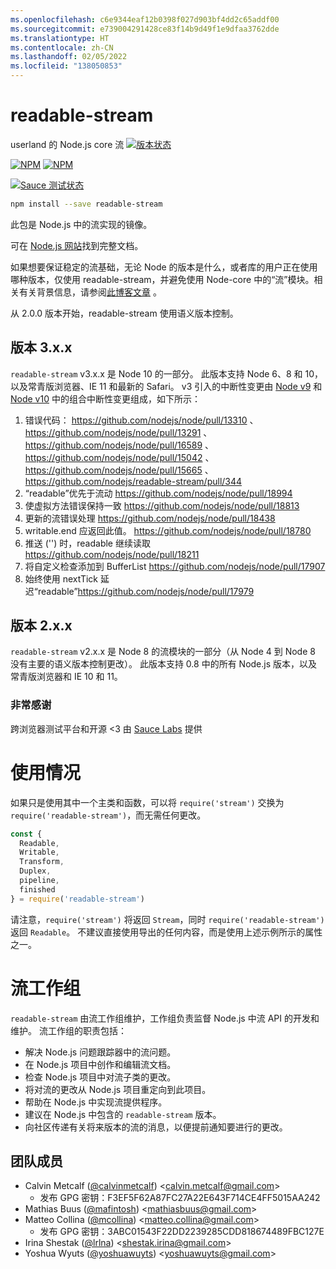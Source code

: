 ```yaml
---
ms.openlocfilehash: c6e9344eaf12b0398f027d903bf4dd2c65addf00
ms.sourcegitcommit: e739004291428ce83f14b9d49f1e9dfaa3762dde
ms.translationtype: HT
ms.contentlocale: zh-CN
ms.lasthandoff: 02/05/2022
ms.locfileid: "138050853"
---
```

# <a name="readable-stream"></a>readable-stream

userland 的 Node.js core 流 [![版本状态](https://travis-ci.com/nodejs/readable-stream.svg?branch=master)](https://travis-ci.com/nodejs/readable-stream)


[![NPM](https://nodei.co/npm/readable-stream.png?downloads=true&downloadRank=true)](https://nodei.co/npm/readable-stream/)
[![NPM](https://nodei.co/npm-dl/readable-stream.png?&months=6&height=3)](https://nodei.co/npm/readable-stream/)


[![Sauce 测试状态](https://saucelabs.com/browser-matrix/readabe-stream.svg)](https://saucelabs.com/u/readabe-stream)

```bash
npm install --save readable-stream
```

此包是 Node.js 中的流实现的镜像。

可在 [Node.js 网站](https://nodejs.org/dist/v10.19.0/docs/api/stream.html)找到完整文档。

如果想要保证稳定的流基础，无论 Node 的版本是什么，或者库的用户正在使用哪种版本，仅使用 readable-stream，并避免使用 Node-core 中的“流”模块。相关有关背景信息，请参阅[此博客文章](http://r.va.gg/2014/06/why-i-dont-use-nodes-core-stream-module.html) 。

从 2.0.0 版本开始，readable-stream 使用语义版本控制。

## <a name="version-3xx"></a>版本 3.x.x

`readable-stream` v3.x.x 是 Node 10 的一部分。 此版本支持 Node 6、8 和 10，以及常青版浏览器、IE 11 和最新的 Safari。 v3 引入的中断性变更由 [Node v9](https://nodejs.org/en/blog/release/v9.0.0/) 和 [Node v10](https://nodejs.org/en/blog/release/v10.0.0/) 中的组合中断性变更组成，如下所示：

1. 错误代码： https://github.com/nodejs/node/pull/13310 、 https://github.com/nodejs/node/pull/13291 、 https://github.com/nodejs/node/pull/16589 、 https://github.com/nodejs/node/pull/15042 、 https://github.com/nodejs/node/pull/15665 、 https://github.com/nodejs/readable-stream/pull/344
2. “readable”优先于流动 https://github.com/nodejs/node/pull/18994
3. 使虚拟方法错误保持一致 https://github.com/nodejs/node/pull/18813
4. 更新的流错误处理 https://github.com/nodejs/node/pull/18438
5. writable.end 应返回此值。
   https://github.com/nodejs/node/pull/18780
6. 推送 ('') 时，readable 继续读取 https://github.com/nodejs/node/pull/18211
7. 将自定义检查添加到 BufferList https://github.com/nodejs/node/pull/17907
8. 始终使用 nextTick 延迟“readable”https://github.com/nodejs/node/pull/17979

## <a name="version-2xx"></a>版本 2.x.x
`readable-stream` v2.x.x 是 Node 8 的流模块的一部分（从 Node 4 到 Node 8 没有主要的语义版本控制更改）。 此版本支持 0.8 中的所有 Node.js 版本，以及常青版浏览器和 IE 10 和 11。

### <a name="big-thanks"></a>非常感谢

跨浏览器测试平台和开源 <3 由 [Sauce Labs][sauce] 提供

# <a name="usage"></a>使用情况

如果只是使用其中一个主类和函数，可以将 `require('stream')` 交换为 `require('readable-stream')`，而无需任何更改。

```js
const {
  Readable,
  Writable,
  Transform,
  Duplex,
  pipeline,
  finished
} = require('readable-stream')
````

请注意，`require('stream')` 将返回 `Stream`，同时 `require('readable-stream')` 返回 `Readable`。 不建议直接使用导出的任何内容，而是使用上述示例所示的属性之一。

# <a name="streams-working-group"></a>流工作组

`readable-stream` 由流工作组维护，工作组负责监督 Node.js 中流 API 的开发和维护。 流工作组的职责包括：

* 解决 Node.js 问题跟踪器中的流问题。
* 在 Node.js 项目中创作和编辑流文档。
* 检查 Node.js 项目中对流子类的更改。
* 将对流的更改从 Node.js 项目重定向到此项目。
* 帮助在 Node.js 中实现流提供程序。
* 建议在 Node.js 中包含的 `readable-stream` 版本。
* 向社区传递有关将来版本的流的消息，以便提前通知要进行的更改。

<a name="members"></a>
## <a name="team-members"></a>团队成员

* Calvin Metcalf ([@calvinmetcalf](https://github.com/calvinmetcalf)) &lt;calvin.metcalf@gmail.com&gt;
  - 发布 GPG 密钥：F3EF5F62A87FC27A22E643F714CE4FF5015AA242
* Mathias Buus ([@mafintosh](https://github.com/mafintosh)) &lt;mathiasbuus@gmail.com&gt;
* Matteo Collina ([@mcollina](https://github.com/mcollina)) &lt;matteo.collina@gmail.com&gt;
  - 发布 GPG 密钥：3ABC01543F22DD2239285CDD818674489FBC127E
* Irina Shestak ([@lrlna](https://github.com/lrlna)) &lt;shestak.irina@gmail.com&gt;
* Yoshua Wyuts ([@yoshuawuyts](https://github.com/yoshuawuyts)) &lt;yoshuawuyts@gmail.com&gt;

[sauce]: https://saucelabs.com
